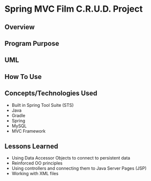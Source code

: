 # Spring MVC Film C.R.U.D. Project

## Overview


## Program Purpose

## UML

## How To Use

## Concepts/Technologies Used
- Built in Spring Tool Suite (STS)
- Java
- Gradle
- Spring
- MySQL
- MVC Framework



## Lessons Learned
- Using Data Accessor Objects to connect to persistent data
- Reinforced OO principles
- Using controllers and connecting them to Java Server Pages (JSP)
- Working with XML files
